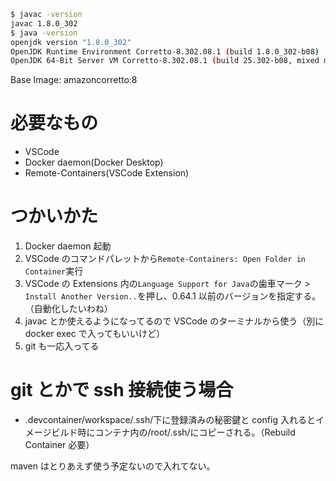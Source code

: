 ```bash
$ javac -version
javac 1.8.0_302
$ java -version
openjdk version "1.8.0_302"
OpenJDK Runtime Environment Corretto-8.302.08.1 (build 1.8.0_302-b08)
OpenJDK 64-Bit Server VM Corretto-8.302.08.1 (build 25.302-b08, mixed mode)
```

Base Image: amazoncorretto:8

# 必要なもの

- VSCode
- Docker daemon(Docker Desktop)
- Remote-Containers(VSCode Extension)

# つかいかた

1. Docker daemon 起動
2. VSCode のコマンドパレットから`Remote-Containers: Open Folder in Container`実行
3. VSCode の Extensions 内の`Language Support for Java`の歯車マーク > `Install Another Version..`を押し、0.64.1 以前のバージョンを指定する。（自動化したいわね）
4. javac とか使えるようになってるので VSCode のターミナルから使う（別に docker exec で入ってもいいけど）
5. git も一応入ってる

# git とかで ssh 接続使う場合

- .devcontainer/workspace/.ssh/下に登録済みの秘密鍵と config 入れるとイメージビルド時にコンテナ内の/root/.ssh/にコピーされる。（Rebuild Container 必要）

maven はとりあえず使う予定ないので入れてない。
